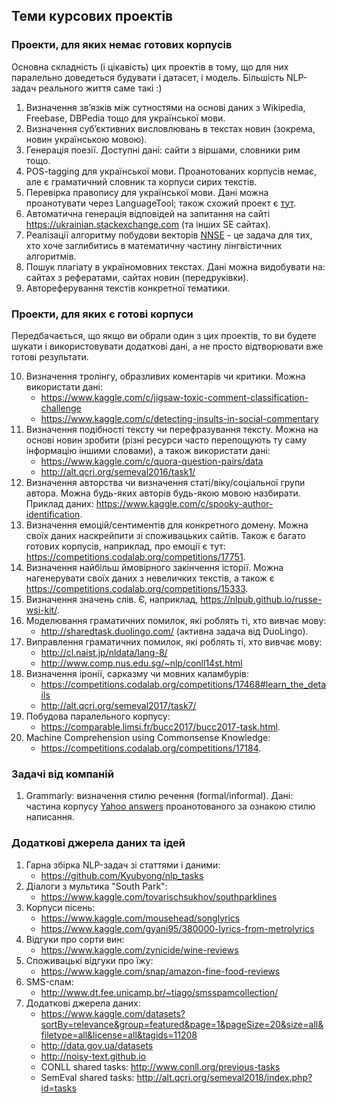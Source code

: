 ## Теми курсових проектів

### Проекти, для яких немає готових корпусів

Основна складність (і цікавість) цих проектів в тому, що для них паралельно доведеться будувати і датасет, і модель. Більшість NLP-задач реального життя саме такі :) 

1. Визначення зв’язків між сутностями на основі даних з Wikipedia, Freebase, DBPedia тощо для української мови.
2. Визначення суб’єктивних висловлювань в текстах новин (зокрема, новин українською мовою).
3. Генерація поезії. Доступні дані: сайти з віршами, словники рим тощо.
4. POS-tagging для української мови. Проанотованих корпусів немає, але є граматичний словник та корпуси сирих текстів.
5. Перевірка правопису для української мови. Дані можна проанотувати через LanguageTool; також схожий проект є [тут](https://github.com/khrystyna-skopyk/ukr_spell_check).
6. Автоматична генерація відповідей на запитання на сайті https://ukrainian.stackexchange.com (та інших SE сайтах).
7. Реалізації алгоритму побудови векторів [NNSE](https://www.ncbi.nlm.nih.gov/pmc/articles/PMC4497373/) - це задача для тих, хто хоче заглибитись в математичну частину лінгвістичних алгоритмів.
8. Пошук плагіату в україномовних текстах. Дані можна видобувати на: сайтах з рефератами, сайтах новин (передруківки).
9. Автореферування текстів конкретної тематики.

### Проекти, для яких є готові корпуси

Передбачається, що якщо ви обрали один з цих проектів, то ви будете шукати і використовувати додаткові дані, а не просто відтворювати вже готові результати.

10. Визначення тролінгу, образливих коментарів чи критики. Можна використати дані:
    - https://www.kaggle.com/c/jigsaw-toxic-comment-classification-challenge
    - https://www.kaggle.com/c/detecting-insults-in-social-commentary
11. Визначення подібності тексту чи перефразування тексту. Можна на основі новин зробити (різні ресурси часто перепощують ту саму інформацію іншими словами), а також використати дані:
    - https://www.kaggle.com/c/quora-question-pairs/data
    - http://alt.qcri.org/semeval2016/task1/
12. Визначення авторства чи визначення статі/віку/соціальної групи автора. Можна будь-яких авторів будь-якою мовою назбирати. Приклад даних: https://www.kaggle.com/c/spooky-author-identification.
13. Визначення емоцій/сентиментів для конкретного домену. Можна своїх даних наскрейпити зі споживацьких сайтів. Також є багато готових корпусів, наприклад, про емоції є тут: https://competitions.codalab.org/competitions/17751.
14. Визначення найбільш ймовірного закінчення історії. Можна нагенерувати своїх даних з невеличких текстів, а також є https://competitions.codalab.org/competitions/15333.
15. Визначення значень слів. Є, наприклад, https://nlpub.github.io/russe-wsi-kit/.
16. Моделювання граматичних помилок, які роблять ті, хто вивчає мову:
    - http://sharedtask.duolingo.com/ (активна задача від DuoLingo).
17. Виправлення граматичних помилок, які роблять ті, хто вивчає мову:
    - http://cl.naist.jp/nldata/lang-8/
    - http://www.comp.nus.edu.sg/~nlp/conll14st.html
18. Визначення іронії, сарказму чи мовних каламбурів:
    - https://competitions.codalab.org/competitions/17468#learn_the_details
    - http://alt.qcri.org/semeval2017/task7/
19. Побудова паралельного корпусу:
    - https://comparable.limsi.fr/bucc2017/bucc2017-task.html.
20. Machine Comprehension using Commonsense Knowledge:
    - https://competitions.codalab.org/competitions/17184.

### Задачі від компаній

1. Grammarly: визначення стилю речення (formal/informal). Дані: частина корпусу [Yahoo answers](https://webscope.sandbox.yahoo.com/catalog.php?datatype=l) проанотованого за ознакою стилю написання.

### Додаткові джерела даних та ідей

1. Гарна збірка NLP-задач зі статтями і даними:
    - https://github.com/Kyubyong/nlp_tasks
2. Діалоги з мультика "South Park":
    - https://www.kaggle.com/tovarischsukhov/southparklines
3. Корпуси пісень:
    - https://www.kaggle.com/mousehead/songlyrics
    - https://www.kaggle.com/gyani95/380000-lyrics-from-metrolyrics
4. Відгуки про сорти вин:
    - https://www.kaggle.com/zynicide/wine-reviews
5. Споживацькі відгуки про їжу:
    - https://www.kaggle.com/snap/amazon-fine-food-reviews
6. SMS-спам:
    - http://www.dt.fee.unicamp.br/~tiago/smsspamcollection/
7. Додаткові джерела даних:
    - https://www.kaggle.com/datasets?sortBy=relevance&group=featured&page=1&pageSize=20&size=all&filetype=all&license=all&tagids=11208
    - http://data.gov.ua/datasets
    - http://noisy-text.github.io
    - CONLL shared tasks: http://www.conll.org/previous-tasks
    - SemEval shared tasks: http://alt.qcri.org/semeval2018/index.php?id=tasks
